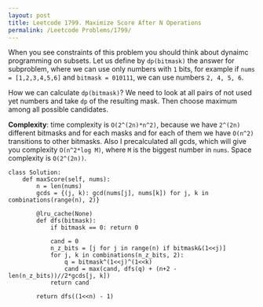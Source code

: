```yaml
---
layout: post
title: Leetcode 1799. Maximize Score After N Operations
permalink: /Leetcode Problems/1799/
---
```


When you see constraints of this problem you should think about dynaimc programming on subsets. Let us define by `dp(bitmask)` the answer for subproblem, where we can use only numbers with `1` bits, for example if `nums = [1,2,3,4,5,6]` and `bitmask = 010111`, we can use numbers `2, 4, 5, 6`.

How we can calculate `dp(bitmask)`? We need to look at all pairs of not used yet numbers and take `dp` of the resulting mask. Then choose maximum among all possible candidates.

**Complexity**: time complexity is `O(2^(2n)*n^2)`, because we have `2^(2n)` different bitmasks and for each masks and for each of them we have `O(n^2)` transitions to other bitmasks. Also I precalculated all gcds, which will give you complexity `O(n^2*log M)`, where `M` is the biggest number in `nums`. Space complexity is `O(2^(2n))`.

```
class Solution:
    def maxScore(self, nums):
        n = len(nums)
        gcds = {(j, k): gcd(nums[j], nums[k]) for j, k in combinations(range(n), 2)}

        @lru_cache(None)
        def dfs(bitmask):
            if bitmask == 0: return 0
            
            cand = 0
            n_z_bits = [j for j in range(n) if bitmask&(1<<j)]
            for j, k in combinations(n_z_bits, 2):
                q = bitmask^(1<<j)^(1<<k)
                cand = max(cand, dfs(q) + (n+2 - len(n_z_bits))//2*gcds[j, k])
            return cand

        return dfs((1<<n) - 1)
```